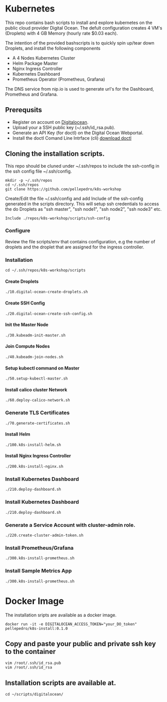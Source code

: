 # Kubernetes

This repo contains bash scripts to install and explore kubernetes on the public cloud provider Digital Ocean. The defult configuration creates 4 VM's (Droplets)
with 4 GB Memory (hourly rate $0.03 each).

The intention of the provided bashscripts is to quickly spin up/tear down Droplets, and install the following components
   
- A 4 Nodes Kubernetes Cluster
- Helm Package Master
- Nginx Ingress Controller
- Kubernetes Dashboard
- Prometheus Operator (Prometheus, Grafana)

The DNS service from nip.io is used to generate url's for the Dashboard, Prometheus and Grafana.


## Prerequsits

- Register on account on [Digitalocean](https://www.digitalocean.com).
- Upload your a SSH public key (~/.ssh/id_rsa.pub).
- Generate an API Key (for doctl) on the  Digital Ocean Webportal.
- Install the doctl Comand Line Intrface (cli) [download doctl](https://github.com/digitalocean/doctl)


## Cloning the installation scripts.
This repo should be cluned under ~/.ssh/repos to include the ssh-config in the ssh config file ~/.ssh/config. 

```
mkdir -p ~/.ssh/repos
cd ~/.ssh/repos
git clone https://github.com/pellepedro/k8s-workshop

```

Create/Edit the file ~/.ssh/config and add Include of the ssh-config generated in the scripts directory. This will setup ssh credentials to access the do Droplets as "ssh master", "ssh node1", "ssh node2", "ssh node3" etc.


```
Include ./repos/k8s-workshop/scripts/ssh-config

```

### Configure 
Review the file scripts/env that contains configuration, e.g the number of droplets and the droplet that are assigned for the ingress controller. 


### Installation

```
cd ~/.ssh/repos/k8s-workshop/scripts
```

#### Create Droplets

```
./10.digital-ocean-create-droplets.sh
```

#### Create SSH Config
```
./20.digital-ocean-create-ssh-config.sh
```

#### Init the Master Node
```
./30.kubeadm-init-master.sh
```

#### Join Compute Nodes
```
./40.kubeadm-join-nodes.sh
``` 

#### Setup kubectl command on Master
```
./50.setup-kubectl-master.sh
```

#### Install calico cluster Network
```
./60.deploy-calico-network.sh
```

### Generate TLS Certificates
```
./70.generate-certificates.sh
```

#### Install Helm
```
./100.k8s-install-helm.sh
```

#### Install Nginx Ingress Controller
```
./200.k8s-install-nginx.sh
```

### Install Kubernetes Dashboard
```
./210.deploy-dashboard.sh
```

### Install Kubernetes Dashboard
```
./210.deploy-dashboard.sh
```

### Generate a Service Account with cluster-admin role.
```
./220.create-cluster-admin-token.sh
```

### Install Prometheus/Grafana 
```
./300.k8s-install-prometheus.sh
```

### Install Sample Metrics App
```
./300.k8s-install-prometheus.sh
```



# Docker Image
The installation sripts are available as a docker image.

```
docker run -it -e DIGITALOCEAN_ACCESS_TOKEN="your_DO_token" pellepedro/k8s-install:0.1.0
```

## Copy and paste your public and private ssh key to the container
```
vim /root/.ssh/id_rsa.pub
vim /root/.ssh/id_rsa
```

## Installation scripts are available at.
```
cd ~/scripts/digitalocean/
```